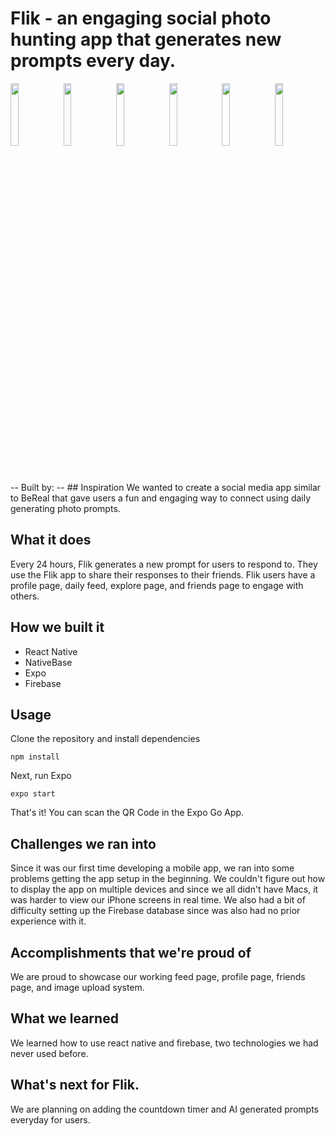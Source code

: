 
# Flik - an engaging social photo hunting app that generates new prompts every day.
<p float="left">
  <img src="https://user-images.githubusercontent.com/69439997/189598992-0488ec29-6ab6-4c4d-81c7-e9c0219edaad.jpeg" width="16%" />
  <img src="https://user-images.githubusercontent.com/69439997/189599008-d1eb3720-d5a7-407d-8922-7283f9723e2f.jpeg" width="16%" /> 
  <img src="https://user-images.githubusercontent.com/69439997/189599011-9c42c88a-3976-4aeb-9773-7458e690db7d.jpeg" width="16%" />
  <img src="https://user-images.githubusercontent.com/69439997/189599013-eb6134fa-7968-4dbc-830b-7b7831d2bb1e.jpeg" width="16%" />
  <img src="https://user-images.githubusercontent.com/69439997/189599014-783eaac8-7f74-43da-b63d-1a50aa61565e.jpeg" width="16%" /> 
  <img src="https://user-images.githubusercontent.com/69439997/189599015-b0181385-99e4-4c35-89b5-a349c61a42d9.jpeg" width="16%" />
</p>
--
Built by: 
--
## Inspiration
We wanted to create a social media app similar to BeReal that gave users a fun and engaging way to connect using daily generating photo prompts.

## What it does
Every 24 hours, Flik generates a new prompt for users to respond to. They use the Flik app to share their responses to their friends. Flik users have a profile page, daily feed, explore page, and friends page to engage with others.

## How we built it
* React Native
* NativeBase
* Expo
* Firebase

## Usage
Clone the repository and install dependencies 
```
npm install
```
Next, run Expo
```
expo start
```
That's it! You can scan the QR Code in the Expo Go App.

## Challenges we ran into
Since it was our first time developing a mobile app, we ran into some problems getting the app setup in the beginning. We couldn't figure out how to display the app on multiple devices and since we all didn't have Macs, it was harder to view our iPhone screens in real time. We also had a bit of difficulty setting up the Firebase database since was also had no prior experience with it.

## Accomplishments that we're proud of
We are proud to showcase our working feed page, profile page, friends page, and image upload system.

## What we learned
We learned how to use react native and firebase, two technologies we had never used before.

## What's next for Flik.
We are planning on adding the countdown timer and AI generated prompts everyday for users.
